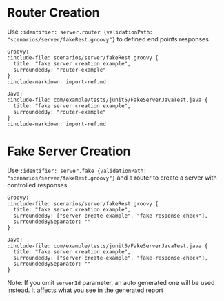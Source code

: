 # Router Creation

Use `:identifier: server.router {validationPath: "scenarios/server/fakeRest.groovy"}` to defined end points responses.

```tabs
Groovy:
:include-file: scenarios/server/fakeRest.groovy {
  title: "fake server creation example",
  surroundedBy: "router-example"
}
:include-markdown: import-ref.md

Java:
:include-file: com/example/tests/junit5/FakeServerJavaTest.java {
  title: "fake server creation example",
  surroundedBy: "router-example"
}
:include-markdown: import-ref.md
```

# Fake Server Creation

Use `:identifier: server.fake {validationPath: "scenarios/server/fakeRest.groovy"}` and a router to create a server with controlled responses

```tabs
Groovy:
:include-file: scenarios/server/fakeRest.groovy {
  title: "fake server creation example",
  surroundedBy: ["server-create-example", "fake-response-check"],
  surroundedBySeparator: ""
}

Java:
:include-file: com/example/tests/junit5/FakeServerJavaTest.java {
  title: "fake server creation example",
  surroundedBy: ["server-create-example", "fake-response-check"],
  surroundedBySeparator: ""
}
```

Note: If you omit `serverId` parameter, an auto generated one will be used instead. It affects what you see in the generated report


